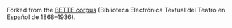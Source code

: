 Forked from the [BETTE corpus](https://github.com/GHEDI/BETTE) (Biblioteca Electrónica Textual del Teatro en Español de 1868–1936).